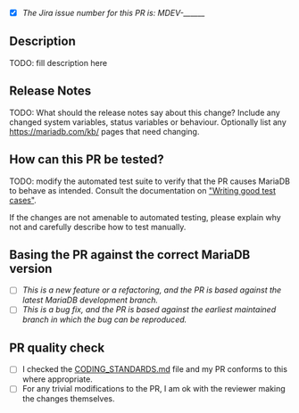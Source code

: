 <!--
Thank you for contributing to the MariaDB Server repository!

You can help us review your changes faster by filling in this template <3

If you have any questions related to MariaDB or you just want to hang out and meet other community members, please join us on https://mariadb.zulipchat.com/ .
-->

<!--
If you've already identified a https://jira.mariadb.org/ issue that seems to track this bug/feature, please add its number below.
-->
- [x] *The Jira issue number for this PR is: MDEV-______*

<!--
An amazing description should answer some questions like:
1. What problem is the patch trying to solve?
2. If some output changed that is not visible in a test case, what was it looking like before the change and how it's looking with this patch applied?
3. Do you think this patch might introduce side-effects in other parts of the server?
-->
## Description
TODO: fill description here

## Release Notes
TODO: What should the release notes say about this change?
Include any changed system variables, status variables or behaviour. Optionally list any https://mariadb.com/kb/ pages that need changing.

## How can this PR be tested?

TODO: modify the automated test suite to verify that the PR causes MariaDB to behave as intended.
Consult the documentation on ["Writing good test cases"](https://mariadb.org/get-involved/getting-started-for-developers/writing-good-test-cases-mariadb-server).
<!--
In many cases, this will be as simple as modifying one `.test` and one `.result` file in the `mysql-test/` subdirectory.
Without automated tests, future regressions in the expected behavior can't be automatically detected and verified.
-->

If the changes are not amenable to automated testing, please explain why not and carefully describe how to test manually.

<!--
Tick one of the following boxes [x] to help us understand if the base branch for the PR is correct.
see [CODING_STANDARDS.md](https://github.com/MariaDB/server/blob/-/CODING_STANDARDS.md) for the latest versions.
-->
## Basing the PR against the correct MariaDB version
- [ ] *This is a new feature or a refactoring, and the PR is based against the latest MariaDB development branch.*
- [ ] *This is a bug fix, and the PR is based against the earliest maintained branch in which the bug can be reproduced.*

<!--
  All code merged into the MariaDB codebase must meet a quality standard and codying style.
  Maintainers are happy to point out inconsistencies but in order to speed up the review and merge process we ask you to check the CODING standards.
-->
## PR quality check
- [ ] I checked the [CODING_STANDARDS.md](https://github.com/MariaDB/server/blob/-/CODING_STANDARDS.md) file and my PR conforms to this where appropriate.
- [ ] For any trivial modifications to the PR, I am ok with the reviewer making the changes themselves.
